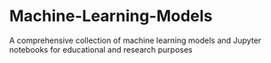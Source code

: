 # Machine-Learning-Models
A comprehensive collection of machine learning models and Jupyter notebooks for educational and research purposes
